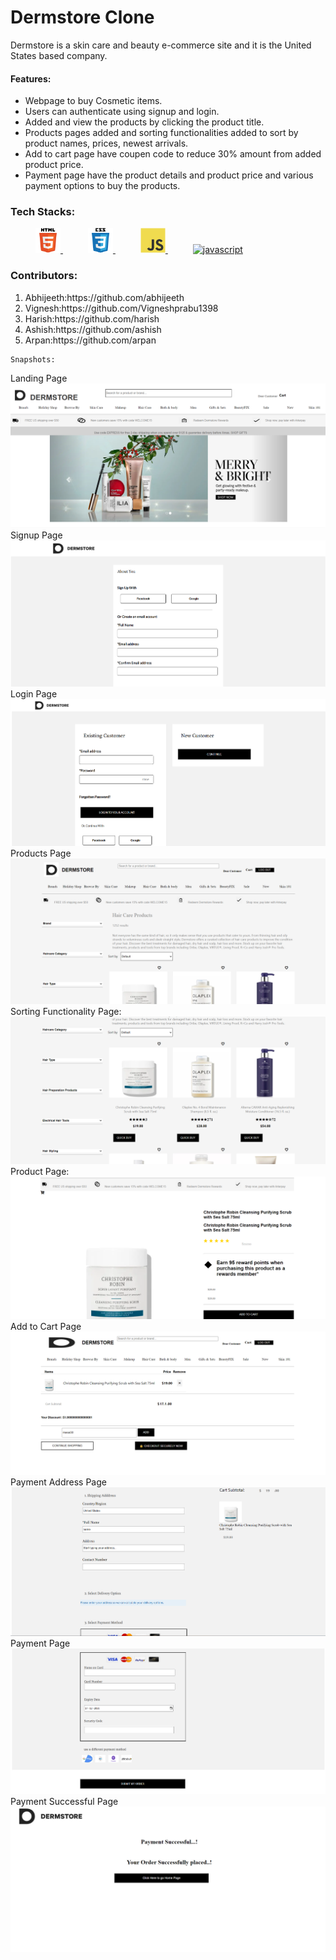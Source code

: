 
<h1>Dermstore Clone</h1>
  <p>Dermstore is a skin care and beauty e-commerce site and it is the United States based company.</p>
  <h4>Features:</h4>
  <ul>
    <li>Webpage to buy Cosmetic items.</li>
    <li>Users can authenticate using signup and login.</li>
    <li>Added and view the products by clicking the product title.</li>
    <li>Products pages added and sorting functionalities added to sort by product names, prices, newest arrivals.</li>
    <li>Add to cart page have coupen code to reduce 30% amount from added product price.</li>
    <li>Payment page have the product details and product price and various payment options to buy the products.</li>
  </ul>

  <h3 align="left">Tech Stacks:</h3>
<p align="left">
  <a href="https://www.w3.org/html/" target="_blank" rel="noreferrer"> <img style="margin-left:40px" src="https://raw.githubusercontent.com/devicons/devicon/master/icons/html5/html5-original-wordmark.svg" alt="html5" width="40" height="40"/> </a> 
  <a href="https://www.w3schools.com/css/" target="_blank" rel="noreferrer"> <img style="margin-left:40px" src="https://raw.githubusercontent.com/devicons/devicon/master/icons/css3/css3-original-wordmark.svg" alt="css3" width="40" height="40"/> </a> 
  <a href="https://developer.mozilla.org/en-US/docs/Web/JavaScript" target="_blank" rel="noreferrer"> <img style="margin-left:40px" src="https://raw.githubusercontent.com/devicons/devicon/master/icons/javascript/javascript-original.svg" alt="javascript" width="40" height="40"/> </a> 
  <a href="https://developer.mozilla.org/en-US/docs/Web/JavaScript" target="_blank" rel="noreferrer"> <img style="margin-left:40px" src="https://cdn-icons-png.flaticon.com/512/25/25231.png" alt="javascript" width="40" height="40"/> </a> 
</p>
  
  <h3>Contributors:</h3>
  <ol>
    <li>Abhijeeth:https://github.com/abhijeeth</li>
    <li>Vignesh:https://github.com/Vigneshprabu1398</li>
    <li>Harish:https://github.com/harish</li>
    <li>Ashish:https://github.com/ashish</li>
    <li>Arpan:https://github.com/arpan</li>
  </ol>
  
    Snapshots:
    
   Landing Page
  ![](/Dermstore/dermstore1.png)
  Signup Page
   ![](/Dermstore/dermstore2.png)
   Login Page
    ![](/Dermstore/dermstore3.png)
    Products Page
     ![](/Dermstore/dermstore4.png)
     Sorting Functionality Page:
      ![](/Dermstore/dermstore5.png)
      Product Page:
       ![](/Dermstore/dermstore6.png)
       Add to Cart Page
        ![](/Dermstore/dermstore7.png)
        Payment Address Page
         ![](/Dermstore/dermstore8.png)
         Payment Page
          ![](/Dermstore/dermstore9.png)
          Payment Successful Page
           ![](/Dermstore/dermstore10.png)
